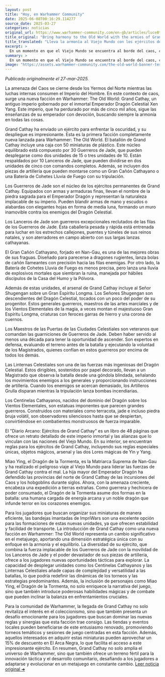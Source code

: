 ```yaml
---
layout: post
title: "Hoy, en Warhammer Community"
date: 2025-06-08T00:16:29.114277
source_date: 2025-03-27
categories: noticias
original_url: https://www.warhammer-community.com/en-gb/articles/luce8te0/bring-harmony-to-the-old-world-with-the-armies-of-grand-cathay/
title_original: "Bring harmony to the Old World with the armies of Grand Cathay - Warhammer Community"
title_translated: "Lleva la armonía al Viejo Mundo con los ejércitos de Gran Cathay - Comunidad Warhammer"
excerpt: >
  En un momento en que el Viejo Mundo se encuentra al borde del caos, con el Imperio del Hombre consumido por luchas internas y las fuerzas del Orden asediadas, surge una esperanza desde el este. Gran Cathay, gobernada por el inmortal Emperador Dragón Celestial Xen Yang, ha enviado sus ejércitos para restaurar el equilibrio. Esta nueva facción de Warhammer: The Old World trae consigo una impresionante fuerza de guerreros de jade, lanceros y poderosas piezas de artillería, todos imbuidos de la filosofía de armonía de su líder. Descubre cómo estos guerreros legendarios están preparados para enfrentar la oscuridad y devolver la paz al Viejo Mundo.
summary: >
  En un momento en que el Viejo Mundo se encuentra al borde del caos, con el Imperio del Hombre consumido por luchas internas y las fuerzas del Orden asediadas, surge una esperanza desde el este. Gran Cathay, gobernada por el inmortal Emperador Dragón Celestial Xen Yang, ha enviado sus ejércitos para restaurar el equilibrio. Esta nueva facción de Warhammer: The Old World trae consigo una impresionante fuerza de guerreros de jade, lanceros y poderosas piezas de artillería, todos imbuidos de la filosofía de armonía de su líder. Descubre cómo estos guerreros legendarios están preparados para enfrentar la oscuridad y devolver la paz al Viejo Mundo.
image: "https://assets.warhammer-community.com/the-old-world-banner-test.jpg"
---
```


*Publicado originalmente el 27-mar-2025.*

La amenaza del Caos se cierne desde los Yermos del Norte mientras las luchas internas consumen el Imperio del Hombre. En este contexto de caos, surge una nueva facción en Warhammer: The Old World: Grand Cathay, un antiguo imperio gobernado por el inmortal Emperador Dragón Celestial Xen Yang. Este imperio, que ha perdurado por más de cinco mil años, sigue las enseñanzas de su emperador con devoción, buscando siempre la armonía en todas las cosas.

Grand Cathay ha enviado un ejército para enfrentar la oscuridad, y su despliegue es impresionante. Esta es la primera facción completamente nueva lanzada para Warhammer: The Old World. El batallón de Grand Cathay incluye una caja con 50 miniaturas de plástico. Este núcleo equilibrado está compuesto por 30 Guerreros de Jade, que pueden desplegarse como dos unidades de 15 o tres unidades de 10. Están respaldados por 10 Lanceros de Jade, que pueden dividirse en dos unidades de cinco con comandos completos. Además, se incluyen dos piezas de artillería que pueden montarse como un Gran Cañón Cathayano o una Batería de Cohetes Lluvia de Fuego con su tripulación.

Los Guerreros de Jade son el núcleo de los ejércitos permanentes de Grand Cathay. Equipados con armas y armaduras finas, llevan el nombre de la piedra sagrada para el Emperador Dragón y representan la naturaleza implacable de su imperio. Pueden blandir armas de mano y escudos o alabardas con elegantes hojas en forma de media luna, formando un muro inamovible contra los enemigos del Dragón Celestial.

Los Lanceros de Jade son guerreros excepcionales reclutados de las filas de los Guerreros de Jade. Esta caballería pesada y rápida está entrenada para luchar en los estrechos callejones, puentes y túneles de sus reinos natales, y son aterradores en campo abierto con sus largas lanzas cathayanas.

El Gran Cañón Cathayano, forjado en Nan-Gau, es una de las mejores obras de sus fraguas. Diseñado para parecerse a dragones rugientes, lanza bolas de cañón llameantes con precisión hacia las filas enemigas. Por otro lado, la Batería de Cohetes Lluvia de Fuego es menos precisa, pero lanza una lluvia de explosivos mortales que siembran la ruina, manejada por hábiles discípulos de la Casa del Humo y la Pólvora.

Además de estas unidades, el arsenal de Grand Cathay incluye al Señor Shugengan sobre un Gran Espíritu Longma. Los Señores Shugengan son descendientes del Dragón Celestial, tocados con un poco del poder de su progenitor. Estos generales guerreros, maestros de las artes marciales y de los Vientos Elementales de la magia, a veces montan el majestuoso Gran Espíritu Longma, criaturas con feroces garras de hierro y una corona de cuernos.

Los Maestros de las Puertas de las Ciudades Celestiales son veteranos que comandan las guarniciones de Guerreros de Jade. Deben haber servido al menos una década para tener la oportunidad de ascender. Son expertos en defensa, evaluando el terreno antes de la batalla y ejecutando la voluntad de los Magistrados, quienes confían en estos guerreros por encima de todos los demás.

Las Linternas Celestiales son una de las fuerzas más ingeniosas del Dragón Celestial. Estos dirigibles, sostenidos por papel decorado, llevan a un Magistrado que observa la batalla desde una góndola blindada, señalando los movimientos enemigos a los generales y proporcionando instrucciones de artillería. Cuando los enemigos se acercan demasiado, los Artilleros Grulla disparan mientras la tripulación lanza bombas incendiarias.

Los Centinelas Cathayanos, nacidos del dominio del Dragón sobre los Vientos Elementales, son estatuas imponentes que parecen grandes guerreros. Construidos con materiales como terracota, jade e incluso piedra bruja volátil, son observadores silenciosos hasta que se despiertan, convirtiéndose en combatientes monstruosos de fuerza imparable.

El "Diario Arcano: Ejércitos de Grand Cathay" es un libro de 48 páginas que ofrece un retrato detallado de este imperio inmortal y las alianzas que lo vinculan con las naciones del Viejo Mundo. En su interior, se encuentran reglas para los ejércitos de Grand Cathay, incluyendo sus reglas especiales únicas, objetos mágicos, arsenal y las dos Lores mágicas de Yin y Yang.

Miao Ying, el Dragón de la Tormenta, es la Matriarca Suprema de Nan-Gau y ha realizado el peligroso viaje al Viejo Mundo para liderar las fuerzas de Grand Cathay contra el mal. La hija mayor del Emperador Dragón ha defendido las provincias del norte de Grand Cathay de las incursiones del Caos y los hobgoblins durante siglos. Ahora, con la amenaza creciente, encabeza una expedición a tierras extrañas. Como guerrera y hechicera de poder consumado, el Dragón de la Tormenta asume dos formas en la batalla: una humana cargada de energía arcana y un noble dragón que infunde terror en los corazones enemigos.

Para los jugadores que buscan organizar sus miniaturas de manera eficiente, las bandejas imantadas de ImpriWars son una excelente opción para las formaciones de estas nuevas unidades, ya que ofrecen estabilidad y facilidad de transporte.
La introducción de Grand Cathay como una nueva facción en Warhammer: The Old World representa un cambio significativo en el metajuego, aportando una dimensión estratégica única con su enfoque en la armonía y el equilibrio. La diversidad de su ejército, que combina la fuerza implacable de los Guerreros de Jade con la movilidad de los Lanceros de Jade y el poder devastador de sus piezas de artillería, ofrece a los jugadores nuevas oportunidades tácticas para explorar. La capacidad de desplegar unidades como los Centinelas Cathayanos y las Linternas Celestiales añade capas de complejidad y versatilidad a las batallas, lo que podría redefinir las dinámicas de los torneos y las estrategias predominantes. Además, la inclusión de personajes como Miao Ying, el Dragón de la Tormenta, no solo enriquece la narrativa del juego, sino que también introduce poderosas habilidades mágicas y de combate que pueden inclinar la balanza en enfrentamientos cruciales.

Para la comunidad de Warhammer, la llegada de Grand Cathay no solo revitaliza el interés en el coleccionismo, sino que también presenta un desafío emocionante para los jugadores que buscan dominar las nuevas reglas y sinergias que esta facción trae consigo. Las tiendas y eventos locales pueden beneficiarse de este entusiasmo renovado, promoviendo torneos temáticos y sesiones de juego centradas en esta facción. Además, aquellos interesados en adquirir estas miniaturas pueden aprovechar un 15% de descuento en El Arca Negra, lo que facilita el acceso a este impresionante ejército. En resumen, Grand Cathay no solo amplía el universo de Warhammer, sino que también ofrece un terreno fértil para la innovación táctica y el desarrollo comunitario, desafiando a los jugadores a adaptarse y evolucionar en un metajuego en constante cambio.
[Leer noticia original ➜](https://www.warhammer-community.com/en-gb/articles/luce8te0/bring-harmony-to-the-old-world-with-the-armies-of-grand-cathay/)
